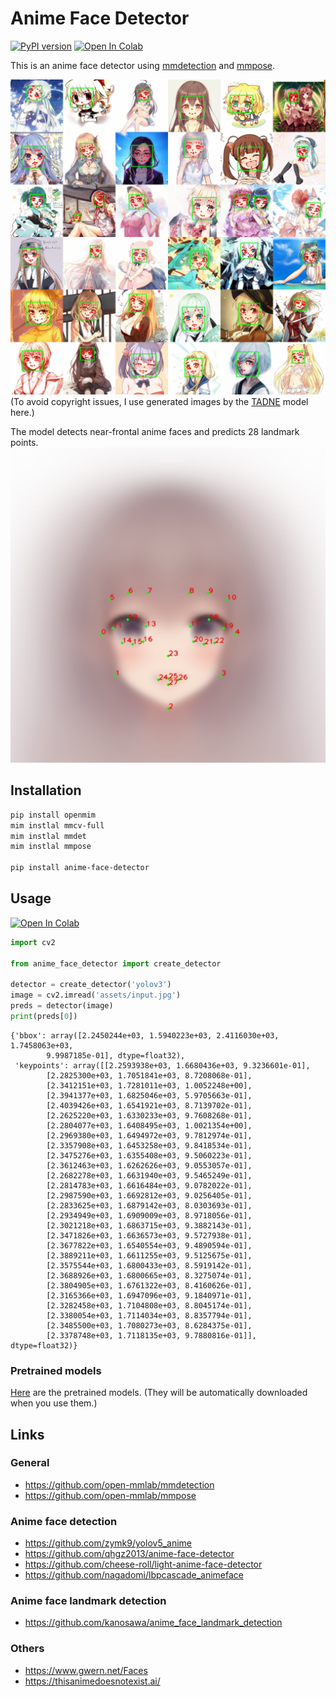 # Anime Face Detector
[![PyPI version](https://badge.fury.io/py/anime-face-detector.svg)](https://pypi.org/project/anime-face-detector/)
[![Open In Colab](https://colab.research.google.com/assets/colab-badge.svg)](https://colab.research.google.com/github/hysts/anime-face-detector/blob/main/demo.ipynb)

This is an anime face detector using
[mmdetection](https://github.com/open-mmlab/mmdetection)
and [mmpose](https://github.com/open-mmlab/mmpose).

![](assets/output.jpg)
(To avoid copyright issues, I use generated images by the
[TADNE](https://thisanimedoesnotexist.ai/) model here.)

The model detects near-frontal anime faces and predicts 28 landmark points.
![](assets/landmarks.jpg)

## Installation

```bash
pip install openmim
mim instlal mmcv-full
mim instlal mmdet
mim instlal mmpose

pip install anime-face-detector
```

## Usage
[![Open In Colab](https://colab.research.google.com/assets/colab-badge.svg)](https://colab.research.google.com/github/hysts/anime-face-detector/blob/main/demo.ipynb)

```python
import cv2

from anime_face_detector import create_detector

detector = create_detector('yolov3')
image = cv2.imread('assets/input.jpg')
preds = detector(image)
print(preds[0])
```

```
{'bbox': array([2.2450244e+03, 1.5940223e+03, 2.4116030e+03, 1.7458063e+03,
        9.9987185e-01], dtype=float32),
 'keypoints': array([[2.2593938e+03, 1.6680436e+03, 9.3236601e-01],
        [2.2825300e+03, 1.7051841e+03, 8.7208068e-01],
        [2.3412151e+03, 1.7281011e+03, 1.0052248e+00],
        [2.3941377e+03, 1.6825046e+03, 5.9705663e-01],
        [2.4039426e+03, 1.6541921e+03, 8.7139702e-01],
        [2.2625220e+03, 1.6330233e+03, 9.7608268e-01],
        [2.2804077e+03, 1.6408495e+03, 1.0021354e+00],
        [2.2969380e+03, 1.6494972e+03, 9.7812974e-01],
        [2.3357908e+03, 1.6453258e+03, 9.8418534e-01],
        [2.3475276e+03, 1.6355408e+03, 9.5060223e-01],
        [2.3612463e+03, 1.6262626e+03, 9.0553057e-01],
        [2.2682278e+03, 1.6631940e+03, 9.5465249e-01],
        [2.2814783e+03, 1.6616484e+03, 9.0782022e-01],
        [2.2987590e+03, 1.6692812e+03, 9.0256405e-01],
        [2.2833625e+03, 1.6879142e+03, 8.0303693e-01],
        [2.2934949e+03, 1.6909009e+03, 8.9718056e-01],
        [2.3021218e+03, 1.6863715e+03, 9.3882143e-01],
        [2.3471826e+03, 1.6636573e+03, 9.5727938e-01],
        [2.3677822e+03, 1.6540554e+03, 9.4890594e-01],
        [2.3889211e+03, 1.6611255e+03, 9.5125675e-01],
        [2.3575544e+03, 1.6800433e+03, 8.5919142e-01],
        [2.3688926e+03, 1.6800665e+03, 8.3275074e-01],
        [2.3804905e+03, 1.6761322e+03, 8.4160626e-01],
        [2.3165366e+03, 1.6947096e+03, 9.1840971e-01],
        [2.3282458e+03, 1.7104808e+03, 8.8045174e-01],
        [2.3380054e+03, 1.7114034e+03, 8.8357794e-01],
        [2.3485500e+03, 1.7080273e+03, 8.6284375e-01],
        [2.3378748e+03, 1.7118135e+03, 9.7880816e-01]], dtype=float32)}
```

### Pretrained models

[Here](https://github.com/hysts/anime-face-detector/releases/tag/v0.0.1) are the pretrained models.
(They will be automatically downloaded when you use them.)

## Links
### General
- https://github.com/open-mmlab/mmdetection
- https://github.com/open-mmlab/mmpose

### Anime face detection
- https://github.com/zymk9/yolov5_anime
- https://github.com/qhgz2013/anime-face-detector
- https://github.com/cheese-roll/light-anime-face-detector
- https://github.com/nagadomi/lbpcascade_animeface

### Anime face landmark detection
- https://github.com/kanosawa/anime_face_landmark_detection

### Others
- https://www.gwern.net/Faces
- https://thisanimedoesnotexist.ai/
